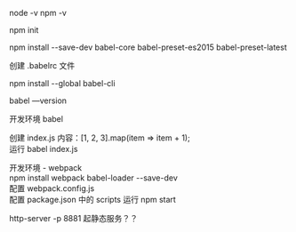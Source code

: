 node -v	
npm -v	


npm init 	

npm install --save-dev babel-core babel-preset-es2015 babel-preset-latest	创建 .babelrc 文件npm install --global babel-cli

babel —version开发环境 babel创建 index.js	 内容：[1, 2, 3].map(item => item + 1);	 运行 babel index.js	
 
 
 
 开发环境 - webpack			
 npm install webpack babel-loader --save-dev			 配置 webpack.config.js	 配置 package.json 中的 scripts	 运行 npm start	http-server -p 8881  起静态服务？？